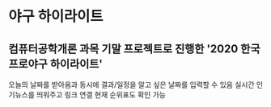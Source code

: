 # 야구 하이라이트
## 컴퓨터공학개론 과목 기말 프로젝트로 진행한 '2020 한국 프로야구 하이라이트'


오늘의 날짜를 받아옴과 동시에 결과/일정을 알고 싶은 날짜를 입력할 수 있음
실시간 인기뉴스를 띄워주고 링크 연결
현재 순위표도 확인 가능
